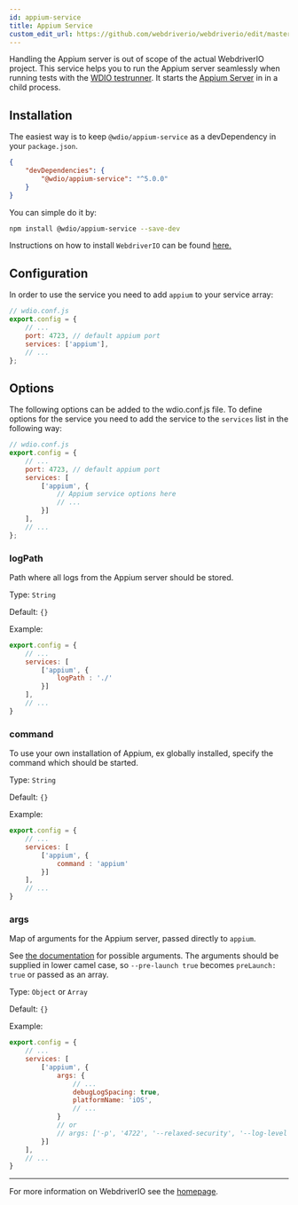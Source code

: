 ```yaml
---
id: appium-service
title: Appium Service
custom_edit_url: https://github.com/webdriverio/webdriverio/edit/master/packages/wdio-appium-service/README.md
---
```


Handling the Appium server is out of scope of the actual WebdriverIO project. This service helps you to run the Appium server seamlessly when running tests with the [WDIO testrunner](https://webdriver.io/guide/testrunner/gettingstarted.html). It starts the [Appium Server](http://appium.io/docs/en/about-appium/getting-started/index.html#starting-appium) in in a child process.

## Installation

The easiest way is to keep `@wdio/appium-service` as a devDependency in your `package.json`.

```json
{
    "devDependencies": {
        "@wdio/appium-service": "^5.0.0"
    }
}
```

You can simple do it by:

```bash
npm install @wdio/appium-service --save-dev
```

Instructions on how to install `WebdriverIO` can be found [here.](https://webdriver.io/docs/gettingstarted.html)

## Configuration

In order to use the service you need to add `appium` to your service array:

```js
// wdio.conf.js
export.config = {
    // ...
    port: 4723, // default appium port
    services: ['appium'],
    // ...
};
```

## Options

The following options can be added to the wdio.conf.js file. To define options for the service you need to add the service to the `services` list in the following way:

```js
// wdio.conf.js
export.config = {
    // ...
    port: 4723, // default appium port
    services: [
        ['appium', {
            // Appium service options here
            // ...
        }]
    ],
    // ...
};
```

### logPath
Path where all logs from the Appium server should be stored.

Type: `String`

Default: `{}`

Example:
```js
export.config = {
    // ...
    services: [
        ['appium', {
            logPath : './'
        }]
    ],
    // ...
}
```

### command
To use your own installation of Appium, ex globally installed, specify the command which should be started.

Type: `String`

Default: `{}`

Example:
```js
export.config = {
    // ...
    services: [
        ['appium', {
            command : 'appium'
        }]
    ],
    // ...
}
```

### args
Map of arguments for the Appium server, passed directly to `appium`.

See [the documentation](http://appium.io/docs/en/writing-running-appium/server-args/index.html) for possible arguments.
The arguments should be supplied in lower camel case, so `--pre-launch true` becomes `preLaunch: true` or passed as an array.

Type: `Object` or `Array`

Default: `{}`

Example:
```js
export.config = {
    // ...
    services: [
        ['appium', {
            args: {
                // ...
                debugLogSpacing: true,
                platformName: 'iOS',
                // ...
            }
            // or
            // args: ['-p', '4722', '--relaxed-security', '--log-level', 'info:info']
        }]
    ],
    // ...
}
```

----

For more information on WebdriverIO see the [homepage](https://webdriver.io).
